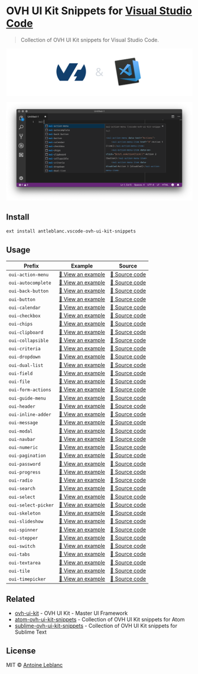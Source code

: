 # OVH UI Kit Snippets for [Visual Studio Code](https://code.visualstudio.com)

> Collection of OVH UI Kit snippets for Visual Studio Code.

[![](https://github.com/antleblanc/vscode-ovh-ui-kit-snippets/raw/master/media/banner.png)](https://code.visualstudio.com)

[![OVH UI Kit documentation](https://github.com/antleblanc/vscode-ovh-ui-kit-snippets/raw/master/media/screenshot.png)](https://ovh-ux.github.io/ovh-ui-kit-documentation/#!/documentation/introduction)

## Install

```sh
ext install antleblanc.vscode-ovh-ui-kit-snippets
```

## Usage

| Prefix              | Example                                                  | Source                                             |
|---------------------|----------------------------------------------------------|----------------------------------------------------|
| `oui-action-menu`   | [:telescope: View an example][oui-action-menu-example]   | [:microscope: Source code][oui-action-menu-code]   |
| `oui-autocomplete`  | [:telescope: View an example][oui-autocomplete-example]  | [:microscope: Source code][oui-autocomplete-code]  |
| `oui-back-button`   | [:telescope: View an example][oui-back-button-example]   | [:microscope: Source code][oui-back-button-code]   |
| `oui-button`        | [:telescope: View an example][oui-button-example]        | [:microscope: Source code][oui-button-code]        |
| `oui-calendar`      | [:telescope: View an example][oui-calendar-example]      | [:microscope: Source code][oui-calendar-code]      |
| `oui-checkbox`      | [:telescope: View an example][oui-checkbox-example]      | [:microscope: Source code][oui-checkbox-code]      |
| `oui-chips`         | [:telescope: View an example][oui-chips-example]         | [:microscope: Source code][oui-chips-code]         |
| `oui-clipboard`     | [:telescope: View an example][oui-clipboard-example]     | [:microscope: Source code][oui-clipboard-code]     |
| `oui-collapsible`   | [:telescope: View an example][oui-collapsible-example]   | [:microscope: Source code][oui-collapsible-code]   |
| `oui-criteria`      | [:telescope: View an example][oui-criteria-example]      | [:microscope: Source code][oui-criteria-code]      |
| `oui-dropdown`      | [:telescope: View an example][oui-dropdown-example]      | [:microscope: Source code][oui-dropdown-code]      |
| `oui-dual-list`     | [:telescope: View an example][oui-dual-list-example]     | [:microscope: Source code][oui-dual-list-code]     |
| `oui-field`         | [:telescope: View an example][oui-field-example]         | [:microscope: Source code][oui-field-code]         |
| `oui-file`          | [:telescope: View an example][oui-file-example]          | [:microscope: Source code][oui-file-code]          |
| `oui-form-actions`  | [:telescope: View an example][oui-form-actions-example]  | [:microscope: Source code][oui-form-actions-code]  |
| `oui-guide-menu`    | [:telescope: View an example][oui-guide-menu-example]    | [:microscope: Source code][oui-guide-menu-code]    |
| `oui-header`        | [:telescope: View an example][oui-header-example]        | [:microscope: Source code][oui-header-code]        |
| `oui-inline-adder`  | [:telescope: View an example][oui-inline-adder-example]  | [:microscope: Source code][oui-inline-adder-code]  |
| `oui-message`       | [:telescope: View an example][oui-message-example]       | [:microscope: Source code][oui-message-code]       |
| `oui-modal`         | [:telescope: View an example][oui-modal-example]         | [:microscope: Source code][oui-modal-code]         |
| `oui-navbar`        | [:telescope: View an example][oui-navbar-example]        | [:microscope: Source code][oui-navbar-code]        |
| `oui-numeric`       | [:telescope: View an example][oui-numeric-example]       | [:microscope: Source code][oui-numeric-code]       |
| `oui-pagination`    | [:telescope: View an example][oui-pagination-example]    | [:microscope: Source code][oui-pagination-code]    |
| `oui-password`      | [:telescope: View an example][oui-password-example]      | [:microscope: Source code][oui-password-code]      |
| `oui-progress`      | [:telescope: View an example][oui-progress-example]      | [:microscope: Source code][oui-progress-code]      |
| `oui-radio`         | [:telescope: View an example][oui-radio-example]         | [:microscope: Source code][oui-radio-code]         |
| `oui-search`        | [:telescope: View an example][oui-search-example]        | [:microscope: Source code][oui-search-code]        |
| `oui-select`        | [:telescope: View an example][oui-select-example]        | [:microscope: Source code][oui-select-code]        |
| `oui-select-picker` | [:telescope: View an example][oui-select-picker-example] | [:microscope: Source code][oui-select-picker-code] |
| `oui-skeleton`      | [:telescope: View an example][oui-skeleton-example]      | [:microscope: Source code][oui-skeleton-code]      |
| `oui-slideshow`     | [:telescope: View an example][oui-slideshow-example]     | [:microscope: Source code][oui-slideshow-code]     |
| `oui-spinner`       | [:telescope: View an example][oui-spinner-example]       | [:microscope: Source code][oui-spinner-code]       |
| `oui-stepper`       | [:telescope: View an example][oui-stepper-example]       | [:microscope: Source code][oui-stepper-code]       |
| `oui-switch`        | [:telescope: View an example][oui-switch-example]        | [:microscope: Source code][oui-switch-code]        |
| `oui-tabs`          | [:telescope: View an example][oui-tabs-example]          | [:microscope: Source code][oui-tabs-code]          |
| `oui-textarea`      | [:telescope: View an example][oui-textarea-example]      | [:microscope: Source code][oui-textarea-code]      |
| `oui-tile`          | [:telescope: View an example][oui-tile-example]          | [:microscope: Source code][oui-tile-code]          |
| `oui-timepicker`    | [:telescope: View an example][oui-timepicker-example]    | [:microscope: Source code][oui-timepicker-code]    |

## Related

* [ovh-ui-kit](https://github.com/ovh-ux/ovh-ui-kit) - OVH UI Kit - Master UI Framework
* [atom-ovh-ui-kit-snippets](https://github.com/antleblanc/atom-ovh-ui-kit-snippets) - Collection of OVH UI Kit snippets for Atom
* [sublime-ovh-ui-kit-snippets](https://github.com/antleblanc/sublime-ovh-ui-kit-snippets) - Collection of OVH UI Kit snippets for Sublime Text

## License

MIT © [Antoine Leblanc](https://antleblanc.me)

[oui-action-menu-example]: https://ovh-ux.github.io/ovh-ui-kit/?path=/story/components-action-menu--simple
[oui-autocomplete-example]: https://ovh-ux.github.io/ovh-ui-kit/?path=/story/directives-autocomplete--array-of-strings
[oui-back-button-example]: https://ovh-ux.github.io/ovh-ui-kit/?path=/story/components-back-button--simple
[oui-button-example]: https://ovh-ux.github.io/ovh-ui-kit/?path=/story/components-button--simple-button
[oui-calendar-example]: https://ovh-ux.github.io/ovh-ui-kit/?path=/story/components-calendar--simple-date-selector
[oui-checkbox-example]: https://ovh-ux.github.io/ovh-ui-kit/?path=/story/components-checkbox--simple-checkbox
[oui-chips-example]: https://ovh-ux.github.io/ovh-ui-kit/?path=/story/components-chips--default
[oui-clipboard-example]: https://ovh-ux.github.io/ovh-ui-kit/?path=/story/components-clipboard--default
[oui-collapsible-example]: https://ovh-ux.github.io/ovh-ui-kit/?path=/story/components-collapsible--default
[oui-criteria-example]: https://ovh-ux.github.io/ovh-ui-kit/?path=/story/internal-criteria--default
[oui-dropdown-example]: https://ovh-ux.github.io/ovh-ui-kit/?path=/story/components-dropdown--simple
[oui-dual-list-example]: https://ovh-ux.github.io/ovh-ui-kit/?path=/story/components-dual-list--array-of-strings
[oui-field-example]: https://ovh-ux.github.io/ovh-ui-kit/?path=/story/components-field--input
[oui-file-example]: https://ovh-ux.github.io/ovh-ui-kit/?path=/story/components-file--simple-file-selector
[oui-form-actions-example]: https://ovh-ux.github.io/ovh-ui-kit/?path=/story/components-form-actions--simple
[oui-guide-menu-example]: https://ovh-ux.github.io/ovh-ui-kit/?path=/story/components-guide-menu--simple
[oui-header-example]: https://ovh-ux.github.io/ovh-ui-kit/?path=/story/components-header--simple
[oui-inline-adder-example]: https://ovh-ux.github.io/ovh-ui-kit/?path=/story/components-inline-adder--simple
[oui-message-example]: https://ovh-ux.github.io/ovh-ui-kit/?path=/story/components-message--normal
[oui-modal-example]: https://ovh-ux.github.io/ovh-ui-kit/?path=/story/components-modal--simple
[oui-navbar-example]: https://ovh-ux.github.io/ovh-ui-kit/?path=/story/components-navbar--simple
[oui-numeric-example]: https://ovh-ux.github.io/ovh-ui-kit/?path=/story/components-numeric--simple
[oui-pagination-example]: https://ovh-ux.github.io/ovh-ui-kit/?path=/story/internal-pagination--one-page
[oui-password-example]: https://ovh-ux.github.io/ovh-ui-kit/?path=/story/components-password--normal
[oui-progress-example]: https://ovh-ux.github.io/ovh-ui-kit/?path=/story/components-progress--variants
[oui-radio-example]: https://ovh-ux.github.io/ovh-ui-kit/?path=/story/components-radio--simple
[oui-search-example]: https://ovh-ux.github.io/ovh-ui-kit/?path=/story/components-search--simple
[oui-select-example]: https://ovh-ux.github.io/ovh-ui-kit/?path=/story/components-select--array-of-strings
[oui-select-picker-example]: https://ovh-ux.github.io/ovh-ui-kit/?path=/story/components-select-picker--basic
[oui-skeleton-example]: https://ovh-ux.github.io/ovh-ui-kit/?path=/story/components-skeleton--default
[oui-slideshow-example]: https://ovh-ux.github.io/ovh-ui-kit/?path=/story/components-slideshow--simple
[oui-spinner-example]: https://ovh-ux.github.io/ovh-ui-kit/?path=/story/components-spinner--default
[oui-stepper-example]: https://ovh-ux.github.io/ovh-ui-kit/?path=/story/components-stepper--simple
[oui-switch-example]: https://ovh-ux.github.io/ovh-ui-kit/?path=/story/components-switch--simple
[oui-tabs-example]: https://ovh-ux.github.io/ovh-ui-kit/?path=/story/components-tabs--simple
[oui-textarea-example]: https://ovh-ux.github.io/ovh-ui-kit/?path=/story/components-textarea--simple
[oui-tile-example]: https://ovh-ux.github.io/ovh-ui-kit/?path=/story/components-tile--simple
[oui-timepicker-example]: https://ovh-ux.github.io/ovh-ui-kit/?path=/story/components-timepicker--simple

[oui-action-menu-code]: https://github.com/ovh-ux/ovh-ui-kit/tree/master/packages/components/action-menu
[oui-autocomplete-code]: https://github.com/ovh-ux/ovh-ui-kit/tree/master/packages/components/autocomplete
[oui-back-button-code]: https://github.com/ovh-ux/ovh-ui-kit/tree/master/packages/components/back-button
[oui-button-code]: https://github.com/ovh-ux/ovh-ui-kit/tree/master/packages/components/button
[oui-calendar-code]: https://github.com/ovh-ux/ovh-ui-kit/tree/master/packages/components/calendar
[oui-checkbox-code]: https://github.com/ovh-ux/ovh-ui-kit/tree/master/packages/components/checkbox
[oui-chips-code]: https://github.com/ovh-ux/ovh-ui-kit/tree/master/packages/components/chips
[oui-clipboard-code]: https://github.com/ovh-ux/ovh-ui-kit/tree/master/packages/components/clipboard
[oui-collapsible-code]: https://github.com/ovh-ux/ovh-ui-kit/tree/master/packages/components/collapsible
[oui-criteria-code]: https://github.com/ovh-ux/ovh-ui-kit/tree/master/packages/components/criteria
[oui-dropdown-code]: https://github.com/ovh-ux/ovh-ui-kit/tree/master/packages/components/dropdown
[oui-dual-list-code]: https://github.com/ovh-ux/ovh-ui-kit/tree/master/packages/components/dual-list
[oui-field-code]: https://github.com/ovh-ux/ovh-ui-kit/tree/master/packages/components/field
[oui-file-code]: https://github.com/ovh-ux/ovh-ui-kit/tree/master/packages/components/file
[oui-form-actions-code]: https://github.com/ovh-ux/ovh-ui-kit/tree/master/packages/components/form-actions
[oui-guide-menu-code]: https://github.com/ovh-ux/ovh-ui-kit/tree/master/packages/components/guide-menu
[oui-header-code]: https://github.com/ovh-ux/ovh-ui-kit/tree/master/packages/components/header
[oui-inline-adder-code]: https://github.com/ovh-ux/ovh-ui-kit/tree/master/packages/components/inline-adder
[oui-message-code]: https://github.com/ovh-ux/ovh-ui-kit/tree/master/packages/components/message
[oui-modal-code]: https://github.com/ovh-ux/ovh-ui-kit/tree/master/packages/components/modal
[oui-navbar-code]: https://github.com/ovh-ux/ovh-ui-kit/tree/master/packages/components/navbar
[oui-numeric-code]: https://github.com/ovh-ux/ovh-ui-kit/tree/master/packages/components/numeric
[oui-pagination-code]: https://github.com/ovh-ux/ovh-ui-kit/tree/master/packages/components/pagination
[oui-password-code]: https://github.com/ovh-ux/ovh-ui-kit/tree/master/packages/components/password
[oui-progress-code]: https://github.com/ovh-ux/ovh-ui-kit/tree/master/packages/components/progress
[oui-radio-code]: https://github.com/ovh-ux/ovh-ui-kit/tree/master/packages/components/radio
[oui-search-code]: https://github.com/ovh-ux/ovh-ui-kit/tree/master/packages/components/search
[oui-select-code]: https://github.com/ovh-ux/ovh-ui-kit/tree/master/packages/components/select
[oui-select-picker-code]: https://github.com/ovh-ux/ovh-ui-kit/tree/master/packages/components/select-picker
[oui-skeleton-code]: https://github.com/ovh-ux/ovh-ui-kit/tree/master/packages/components/skeleton
[oui-slideshow-code]: https://github.com/ovh-ux/ovh-ui-kit/tree/master/packages/components/slideshow
[oui-spinner-code]: https://github.com/ovh-ux/ovh-ui-kit/tree/master/packages/components/spinner
[oui-stepper-code]: https://github.com/ovh-ux/ovh-ui-kit/tree/master/packages/components/stepper
[oui-switch-code]: https://github.com/ovh-ux/ovh-ui-kit/tree/master/packages/components/switch
[oui-tabs-code]: https://github.com/ovh-ux/ovh-ui-kit/tree/master/packages/components/tabs
[oui-textarea-code]: https://github.com/ovh-ux/ovh-ui-kit/tree/master/packages/components/textarea
[oui-tile-code]: https://github.com/ovh-ux/ovh-ui-kit/tree/master/packages/components/tile
[oui-timepicker-code]: https://github.com/ovh-ux/ovh-ui-kit/tree/master/packages/components/timepicker
